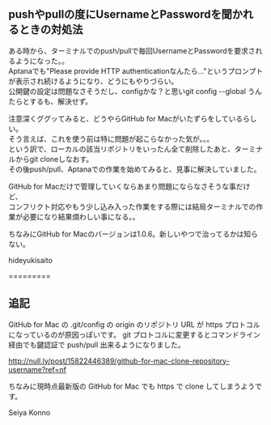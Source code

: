 pushやpullの度にUsernameとPasswordを聞かれるときの対処法
--------------------------------------------------------
ある時から、ターミナルでのpush/pullで毎回UsernameとPasswordを要求されるようになった。。  
Aptanaでも"Please provide HTTP authenticationなんたら..."というプロンプトが表示され続けるようになり、どうにもやりづらい。  
公開鍵の設定は問題なさそうだし、configかな？と思いgit config --global うんたらとするも、解決せず。  
  
注意深くググッてみると、どうやらGitHub for Macがいたずらをしているらしい。  
そう言えば、これを使う前は特に問題が起こらなかった気が。。。  
という訳で、ローカルの該当リポジトリをいったん全て削除したあと、ターミナルからgit cloneしなおす。  
その後push/pull、Aptanaでの作業を始めてみると、見事に解決していました。  
  
GitHub for Macだけで管理していくならあまり問題にならなさそうな事だけど、  
コンフリクト対応やもう少し込み入った作業をする際には結局ターミナルでの作業が必要になり結果煩わしい事になる。。  
  
ちなみにGitHub for Macのバージョンは1.0.6。新しいやつで治ってるかは知らない。  
  
hideyukisaito

=========

追記
--------

GitHub for Mac の .git/config の origin のリポジトリ URL が https プロトコルになっているのが原因っぽいです。
git プロトコルに変更するとコマンドライン経由でも鍵認証で push/pull 出来るようになりました。

http://null.ly/post/15822446389/github-for-mac-clone-repository-username?ref=nf

ちなみに現時点最新版の GitHub for Mac でも https で clone してしまうようです。

Seiya Konno
